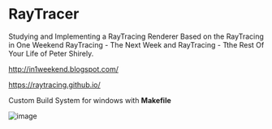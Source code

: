# RayTracer
Studying and Implementing a RayTracing Renderer Based on the
RayTracing in One Weekend
RayTracing - The Next Week and
RayTracing - Tthe Rest Of Your Life
of Peter Shirely.

http://in1weekend.blogspot.com/

https://raytracing.github.io/

Custom Build System for windows with **Makefile**


![image](https://github.com/madoodia/RayTracer/blob/RayTracing-TheNextWeek/output/02_10_finalScene2_samples1000.PNG)
